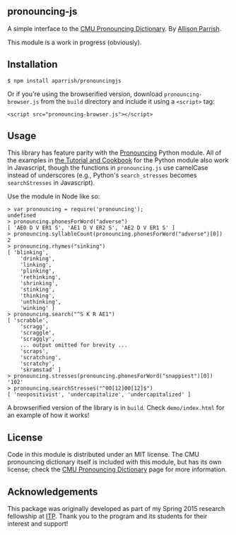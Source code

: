 pronouncing-js
--------------

A simple interface to the [CMU Pronouncing Dictionary](http://www.speech.cs.cmu.edu/cgi-bin/cmudict). By [Allison Parrish](http://www.decontextualize.com/).

This module is a work in progress (obviously).

Installation
------------

	$ npm install aparrish/pronouncingjs

Or if you're using the browserified version, download `pronouncing-browser.js`
from the `build` directory and include it using a `<script>` tag:

	<script src="pronouncing-browser.js"></script>

Usage
-----

This library has feature parity with
the [Pronouncing](https://pypi.python.org/pypi/pronouncing) Python module.
All of the examples in [the Tutorial and
Cookbook](https://pronouncing.readthedocs.org/en/latest/tutorial.html) for
the Python module also work in Javascript, though the functions in
`pronouncing.js` use camelCase instead of underscores (e.g., Python's
`search_stresses` becomes `searchStresses` in Javascript).

Use the module in Node like so:

	> var pronouncing = require('pronouncing');
	undefined
	> pronouncing.phonesForWord("adverse")
	[ 'AE0 D V ER1 S', 'AE1 D V ER2 S', 'AE2 D V ER1 S' ]
	> pronouncing.syllableCount(pronouncing.phonesForWord("adverse")[0])
	2
	> pronouncing.rhymes("sinking")
	[ 'blinking',
		'drinking',
		'linking',
		'plinking',
		'rethinking',
		'shrinking',
		'stinking',
		'thinking',
		'unthinking',
		'winking' ]
	> pronouncing.search("^S K R AE1")
	[ 'scrabble',
		'scragg',
		'scraggle',
		'scraggly',
		... output omitted for brevity ...
		'scraps',
		'scratching',
		'scratchy',
		'skramstad' ]
    > pronouncing.stresses(pronouncing.phonesForWord("snappiest")[0])
    '102'
    > pronouncing.searchStresses("^00[12]00[12]$")
    [ 'neopositivist', 'undercapitalize', 'undercapitalized' ]

A browserified version of the library is in `build`. Check `demo/index.html`
for an example of how it works!

License
-------

Code in this module is distributed under an MIT license. The CMU pronouncing
dictionary itself is included with this module, but has its own license; check
the [CMU Pronouncing Dictionary](http://www.speech.cs.cmu.edu/cgi-bin/cmudict)
page for more information.

Acknowledgements
----------------

This package was originally developed as part of my Spring 2015 research
fellowship at [ITP](http://itp.nyu.edu/itp/). Thank you to the program and
its students for their interest and support!
